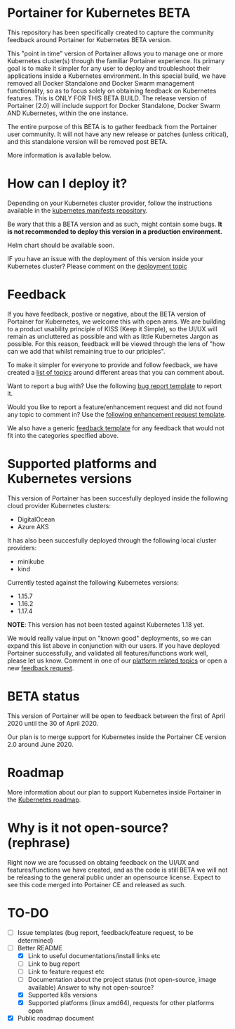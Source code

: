 # Portainer for Kubernetes BETA

This repository has been specifically created to capture the community feedback around Portainer for Kubernetes BETA version.

This "point in time" version of Portainer allows you to manage one or more Kubernetes cluster(s) through the familiar Portainer experience. Its primary goal is to make it simpler for any user to deploy and troubleshoot their applications inside a Kubernetes environment. In this special build, we have removed all Docker Standalone and Docker Swarm management functionality, so as to focus solely on obtaining feedback on Kubernetes features. This is ONLY FOR THIS BETA BUILD. The release version of Portainer (2.0) will include support for Docker Standalone, Docker Swarm AND Kubernetes, within the one instance.

The entire purpose of this BETA is to gather feedback from the Portainer user community. It will not have any new release or patches (unless critical), and this standalone version will be removed post BETA. 

More information is available below.

# How can I deploy it?

Depending on your Kubernetes cluster provider, follow the instructions available in the [kubernetes manifests repository](https://github.com/portainer/portainer-k8s).

Be wary that this a BETA version and as such, might contain some bugs. **It is not recommended to deploy this version in a production environment.**

Helm chart should be available soon.

IF you have an issue with the deployment of this version inside your Kubernetes cluster? Please comment on the [deployment topic]()

# Feedback

If you have feedback, postive or negative, about the BETA version of Portainer for Kubernetes, we welcome this with open arms. 
We are building to a product usability principle of KISS (Keep it Simple), so the UI/UX will remain as uncluttered as possible and with as little Kubernetes Jargon as possible. For this reason, feedback will be viewed through the lens of "how can we add that whilst remaining true to our priciples".

To make it simpler for everyone to provide and follow feedback, we have created a [list of topics]() around different areas that you can comment about.

Want to report a bug with? Use the following [bug report template]() to report it.

Would you like to report a feature/enhancement request and did not found any topic to comment in? Use the [following enhancement request template]().

We also have a generic [feedback template]() for any feedback that would not fit into the categories specified above.

# Supported platforms and Kubernetes versions

This version of Portainer has been succesfully deployed inside the following cloud provider Kubernetes clusters:

* DigitalOcean
* Azure AKS

It has also been succesfully deployed through the following local cluster providers:

* minikube
* kind

Currently tested against the following Kubernetes versions:

* 1.15.7
* 1.16.2
* 1.17.4

**NOTE**: This version has not been tested against Kubernetes 1.18 yet.

We would really value input on "known good" deployments, so we can expand this list above in conjunction with our users. If you have deployed Portainer successfully, and validated all features/functions work well, please let us know. Comment in one of our [platform related topics]() or open a new [feedback request]().

# BETA status

This version of Portainer will be open to feedback between the first of April 2020 until the 30 of April 2020.

Our plan is to merge support for Kubernetes inside the Portainer CE version 2.0 around June 2020.

# Roadmap

More information about our plan to support Kubernetes inside Portainer in the [Kubernetes roadmap](https://github.com/portainer/kubernetes-roadmap/projects/1).

# Why is it not open-source? (rephrase)

Right now we are focussed on obtaing feedback on the UI/UX and features/functions we have created, and as the code is still BETA we will not be releasing to the general public under an opensource license. Expect to see this code merged into Portainer CE and released as such.

# TO-DO

- [ ] Issue templates (bug report, feedback/feature request, to be determined)
- [ ] Better README
  - [x] Link to useful documentations/install links etc
  - [ ] Link to bug report
  - [ ] Link to feature request etc
  - [ ] Documentation about the project status (not open-source, image available) Answer to why not open-source?
  - [x] Supported k8s versions
  - [x] Supported platforms (linux amd64), requests for other platforms open
- [x] Public roadmap document
